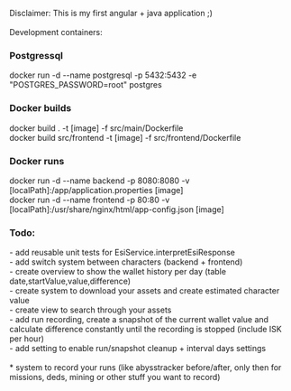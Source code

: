 Disclaimer: This is my first angular + java application ;) <br />
<br />
Development containers:
<h3>Postgressql</h3>
docker run -d --name postgresql -p 5432:5432 -e "POSTGRES_PASSWORD=root" postgres <br />
<h3>Docker builds</h3>
docker build . -t [image] -f src/main/Dockerfile<br />
docker build src/frontend -t [image] -f src/frontend/Dockerfile<br />
<h3>Docker runs</h3>
docker run -d --name backend -p 8080:8080 -v [localPath]:/app/application.properties [image]<br />
docker run -d --name frontend -p 80:80 -v [localPath]:/usr/share/nginx/html/app-config.json [image]<br />

<h3>Todo:</h3>
- add reusable unit tests for EsiService.interpretEsiResponse <br />
- add switch system between characters (backend + frontend) <br />
- create overview to show the wallet history per day (table date,startValue,value,difference) <br />
- create system to download your assets and create estimated character value <br />
- create view to search through your assets <br />
- add run recording, create a snapshot of the current wallet value and calculate difference constantly until the recording is stopped (include ISK per hour) <br />
- add setting to enable run/snapshot cleanup + interval days settings <br />
  <br />
* system to record your runs (like abysstracker before/after, only then for missions, deds, mining or other stuff you want to record) <br />